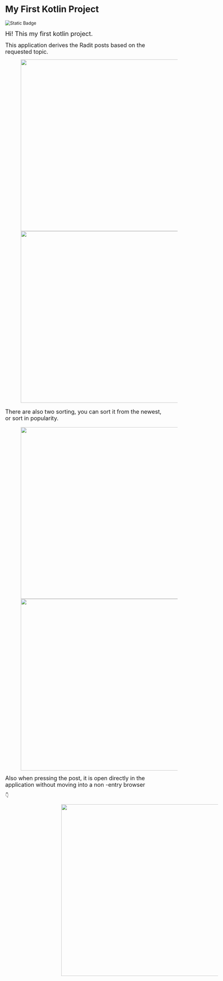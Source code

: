 <h1>My First Kotlin Project</h1>

![Static Badge](https://img.shields.io/badge/Kotlin-2.1_-purple)

<span style = "font-size: 20px">Hi! This my first  kotlin project.</span>

<span style = "font-size: 18px">This application derives the Radit posts based on the requested topic.</span>

<div>
    <img src='image.png' style='margin-left:50px;height:550px;weight:600px'>
    <img src='image-1.png' style='margin-left:50px;height:550px;weight:600px'>
</div>


<p style = "font-size: 18px">There are also two sorting, you can sort it from the newest, or sort in popularity.</p>

<div>
    <img src='image-2.png' style='margin-left:50px;height:550px;weight:600px'>
    <img src='image-3.png' style='margin-left:50px;height:550px;weight:600px'>
</div>

<span style = "font-size: 18px">Also when pressing the post, it is open directly in the application without moving into a non -entry browser</span>

:point_down:

<img src='Screen_recording_20250608_173458.gif' style='margin-left:180px;height:550px;weight:600px'>
